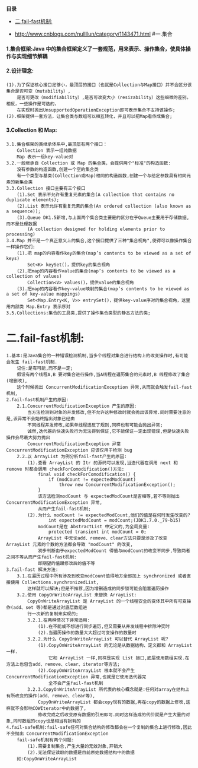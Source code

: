 <!-- START doctoc generated TOC please keep comment here to allow auto update -->
<!-- DON'T EDIT THIS SECTION, INSTEAD RE-RUN doctoc TO UPDATE -->
**目录**

- [二.fail-fast机制:](#%E4%BA%8Cfail-fast%E6%9C%BA%E5%88%B6)

<!-- END doctoc generated TOC please keep comment here to allow auto update -->

* http://www.cnblogs.com/nullllun/category/1143471.html
#一.集合
#### 1.集合框架:Java 中的集合框架定义了一套规范，用来表示、操作集合，使具体操作与实现细节解耦
#### 2.设计理念:
	(1).为了保证核心接口足够小，最顶层的接口（也就是Collection与Map接口）并不会区分该集合是否可变（mutability）,
		是否可更改（modifiability）,是否可改变大小（resizability）这些细微的差别。相反，一些操作是可选的，
		在实现时抛出UnsupportedOperationException即可表示集合不支持该操作;
	(2).框架提供一套方法，让集合类与数组可以相互转化，并且可以把Map看作成集合;
#### 3.Collection 和 Map:
	3.1.集合框架的类继承体系中,最顶层有两个接口：
		Collection 表示一组纯数据
		Map	表示一组key-value对
	3.2.一般继承自 Collection 或 Map 的集合类，会提供两个"标准"的构造函数:
		没有参数的构造函数,创建一个空的集合类
		有一个类型与基类(Collection或Map)相同的构造函数,创建一个与给定参数具有相同元素的新集合类
	3.3.Collection 接口主要有三个接口
		(1).Set 表示不允许有重复元素的集合(A collection that contains no duplicate elements);
		(2).List 表示允许有重复元素的集合(An ordered collection (also known as a sequence));
		(3).Queue DK1.5新增,与上面两个集合类主要是的区分在于Queue主要用于存储数据,而不是处理数据
			(A collection designed for holding elements prior to processing)
	3.4.Map 并不是一个真正意义上的集合,这个接口提供了三种"集合视角",使得可以像操作集合一样操作它们:
		(1).把 map的内容看作key的集合(map’s contents to be viewed as a set of keys)
			Set<K> keySet()，提供key的集合视角
		(2).把map的内容看作value的集合(map’s contents to be viewed as a collection of values)
			Collection<V> values()，提供value的集合视角
		(3).把map的内容看作key-value映射的集合(map’s contents to be viewed as a set of key-value mappings)
			Set<Map.Entry<K, V>> entrySet()，提供key-value序对的集合视角，这里用内部类 Map.Entry 表示序对
	3.5.Collections:集合的工具类,提供了操作集合类型的静态方法的类;

# 二.fail-fast机制:
    1.基本:是Java集合的一种错误检测机制,当多个线程对集合进行结构上的改变操作时,有可能会发生 fail-fast机制.
        记住:是有可能,而不是一定;
        假设有两个线程A,B 要对集合进行操作,当A线程在遍历集合的元素时,B 线程修改了集合(增删改),
        这个时候抛出 ConcurrentModificationException 异常,从而就会触发fail-fast机制,
    2.fail-fast机制产生的原因:
        2.1.ConcurrentModificationException 产生的原因:
            当方法检测到对象的并发修改,但不允许这种修改时就会抛出该异常.同时需要注意的是,该异常不会始终指出对象已经由
            不同线程并发修改,如果单线程违反了规则,同样也有可能会抛出异常;
            诚然,迭代器的快速失败行为无法得到保证,它不能保证一定出现错误,但是快速失败操作会尽最大努力抛出 
            ConcurrentModificationException 异常 ConcurrentModificationException 应该仅用于检测 bug
        2.2.以 ArrayList 为例分析fail-fast产生的原因:
            (1).查看 ArrayList 的 Itr 的源码可以发现,当迭代器在调用 next 和 remove 时都会调用 checkForComodification()方法:
                final void checkForComodification() {
                    if (modCount != expectedModCount)
                        throw new ConcurrentModificationException();
                }
                该方法检测modCount 与 expectedModCount是否相等,若不等则抛出 ConcurrentModificationException 异常,
                从而产生fail-fast机制;
            (2).为什么 modCount != expectedModCount,他们的值是在何时发生改变的?
                    int expectedModCount = modCount;(JDK1.7.0._79-b15)
                modCount是在 AbstractList 中定义的,为全局变量:
                    protected transient int modCount = 0;
                ArrayList 中无论add、remove、clear方法只要是涉及了改变 ArrayList 元素的个数的方法都会导致 "modCount" 的改变,
                初步判断由于expectedModCount 得值与modCount的改变不同步,导致两者之间不等从而产生fail-fast机制:
                即期望的值跟修改后的值不等
    3.fail-fast 解决方法:
        3.1.在遍历过程中所有涉及到改变modCount值得地方全部加上 synchronized 或者直接使用 Collections.synchronizedList,
            这样就可以解决;但是不推荐,因为增删造成的同步锁可能会阻塞遍历操作
        3.2.使用 CopyOnWriteArrayList 来替换 ArrayList:
            CopyOnWriteArrayList 是 ArrayList 的一个线程安全的变体其中所有可变操作(add、set 等)都是通过对底层数组进
            行一次新的复制来实现的;
            3.2.1.在两种情况下非常适用:
                (1).在不能或不想进行同步遍历,但又需要从并发线程中排除冲突时
                (2).当遍历操作的数量大大超过可变操作的数量时
            3.2.2.为什么 CopyOnWriteArrayList 可以替代 ArrayList 呢?	
                (1).CopyOnWriteArrayList 的无论是从数据结构、定义都和 ArrayList 一样.
                    它和 ArrayList 一样,同样是实现 List 接口,底层使用数组实现.在方法上也包含add、remove、clear、iterator等方法;
                (2).CopyOnWriteArrayList 根本就不会产生 ConcurrentModificationException 异常,也就是它使用迭代器完
                    全不会产生fail-fast机制
            3.2.3.CopyOnWriteArrayList 所代表的核心概念就是:任何对array在结构上有所改变的操作(add、remove、clear等),
                CopyOnWriteArrayList 都会copy现有的数据,再在copy的数据上修改,这样就不会影响COWIterator中的数据了,
                修改完成之后改变原有数据的引用即可.同时这样造成的代价就是产生大量的对象,同时数组的copy也是相当有损耗的
    4.fail-safe机制:fail-safe任何对集合结构的修改都会在一个复制的集合上进行修改,因此不会抛出 ConcurrentModificationException
        fail-safe机制有两个问题:
            (1).需要复制集合,产生大量的无效对象,开销大
            (2).无法保证读取的数据是目前原始数据结构中的数据
        如:CopyOnWriteArrayList

